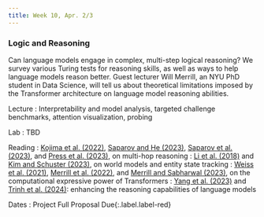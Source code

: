 ```yaml
---
title: Week 10, Apr. 2/3
---
```


### Logic and Reasoning

Can language models engage in complex, multi-step logical reasoning? We survey various Turing tests for reasoning skills, as well as ways to help language models reason better. Guest lecturer Will Merrill, an NYU PhD student in Data Science, will tell us about theoretical limitations imposed by the Transformer architecture on language model reasoning abilities.

Lecture
: Interpretability and model analysis, targeted challenge benchmarks, attention visualization, probing

Lab
: TBD

Reading
: [Kojima et al. (2022)](https://arxiv.org/abs/2205.11916), [Saparov and He (2023)](https://arxiv.org/abs/2210.01240), [Saparov et al. (2023)](https://arxiv.org/abs/2305.15269), and [Press et al. (2023)](https://arxiv.org/abs/2210.03350), on multi-hop reasoning
: [Li et al. (2018)](https://arxiv.org/abs/2106.00737) and [Kim and Schuster (2023)](https://arxiv.org/abs/2305.02363), on world models and entity state tracking
: [Weiss et al. (2021)](https://arxiv.org/abs/2106.06981), [Merrill et al. (2022)](https://arxiv.org/abs/2106.16213), and [Merrill and Sabharwal (2023)](https://arxiv.org/abs/2310.07923), on the computational expressive power of Transformers
: [Yang et al. (2023)](https://arxiv.org/abs/2306.15626) and [Trinh et al. (2024)](https://www.nature.com/articles/s41586-023-06747-5): enhancing the reasoning capabilities of language models

Dates
: <span>Project Full Proposal Due</span>{:.label.label-red}